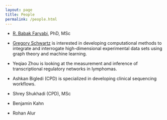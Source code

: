```yaml
---
layout: page
title: People
permalink: /people.html
---
```


* [R. Babak Faryabi](PBabak.html), PhD, MSc

* [Gregory Schwartz](https://github.com/GregorySchwartz) is interested in developing computational methods to integrate and interrogate high-dimensional experimental data sets using graph theory and machine learning. 
 
* Yeqiao Zhou is looking at the measurement and inference of transcriptional regulatory networks in lymphomas. 

* Ashkan Bigledi (CPD) is specialized in developing clinical sequencing workflows.

* Shrey Shukhadi (CPD), MSc

* Benjamin Kahn

* Rohan Alur 
